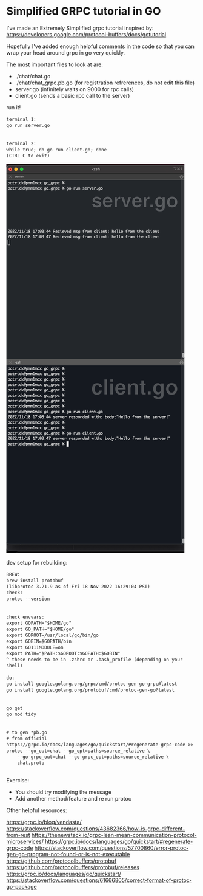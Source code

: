 # Simplified GRPC tutorial in GO


I've made an Extremely Simplified grpc tutorial inspired by:
https://developers.google.com/protocol-buffers/docs/gotutorial 

Hopefully I've added enough helpful comments in the code 
so that you can wrap your head around grpc in go very quickly.

The most important files to look at are:
- ./chat/chat.go
- ./chat/chat_grpc.pb.go (for registration refrerences, do not edit this file)
- server.go (infinitely waits on 9000 for rpc calls)
- client.go (sends a basic rpc call to the server)


run it!
```
terminal 1:
go run server.go


terminal 2:
while true; do go run client.go; done
(CTRL C to exit)

```

![img.png](img.png)


dev setup for rebuilding:
```
BREW:
brew install protobuf
(libprotoc 3.21.9 as of Fri 18 Nov 2022 16:29:04 PST)
check:
protoc --version


check envvars:
export GOPATH="$HOME/go"
export GO_PATH="$HOME/go"
export GOROOT=/usr/local/go/bin/go
export GOBIN=$GOPATH/bin
export GO111MODULE=on
export PATH="$PATH:$GOROOT:$GOPATH:$GOBIN"
^ these needs to be in .zshrc or .bash_profile (depending on your shell)

do:
go install google.golang.org/grpc/cmd/protoc-gen-go-grpc@latest
go install google.golang.org/protobuf/cmd/protoc-gen-go@latest


go get
go mod tidy


# to gen *pb.go
# from official https://grpc.io/docs/languages/go/quickstart/#regenerate-grpc-code >>
protoc --go_out=chat --go_opt=paths=source_relative \
    --go-grpc_out=chat --go-grpc_opt=paths=source_relative \
    chat.proto
    
```

Exercise:
- You should try modifying the message
- Add another method/feature and re run protoc  



Other helpful resources:


https://grpc.io/blog/vendasta/
https://stackoverflow.com/questions/43682366/how-is-grpc-different-from-rest
https://thenewstack.io/grpc-lean-mean-communication-protocol-microservices/
https://grpc.io/docs/languages/go/quickstart/#regenerate-grpc-code
https://stackoverflow.com/questions/57700860/error-protoc-gen-go-program-not-found-or-is-not-executable
https://github.com/protocolbuffers/protobuf
https://github.com/protocolbuffers/protobuf/releases
https://grpc.io/docs/languages/go/quickstart/
https://stackoverflow.com/questions/61666805/correct-format-of-protoc-go-package



